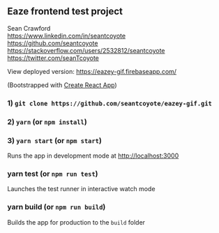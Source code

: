 ## Eaze frontend test project

Sean Crawford  
https://www.linkedin.com/in/seantcoyote  
https://github.com/seantcoyote  
https://stackoverflow.com/users/2532812/seantcoyote  
https://twitter.com/seanTcoyote

View deployed version: https://eazey-gif.firebaseapp.com/

(Bootstrapped with [Create React App](https://github.com/facebookincubator/create-react-app))

### 1) `git clone https://github.com/seantcoyote/eazey-gif.git`
### 2) `yarn` (or `npm install`)
### 3) `yarn start` (or `npm start`)
Runs the app in development mode at [http://localhost:3000](http://localhost:3000)

### yarn test (or `npm run test`)
Launches the test runner in interactive watch mode

### yarn build (or `npm run build`)
Builds the app for production to the `build` folder
